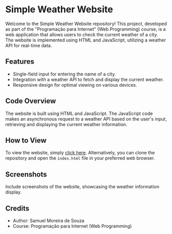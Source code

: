 # Simple Weather Website

Welcome to the Simple Weather Website repository! This project, developed as part of the "Programação para Internet" (Web Programming) course, is a web application that allows users to check the current weather of a city. The website is implemented using HTML and JavaScript, utilizing a weather API for real-time data.

## Features
- Single-field input for entering the name of a city.
- Integration with a weather API to fetch and display the current weather.
- Responsive design for optimal viewing on various devices.

## Code Overview
The website is built using HTML and JavaScript. The JavaScript code makes an asynchronous request to a weather API based on the user's input, retrieving and displaying the current weather information.

## How to View
To view the website, simply [click here](https://sammsouzaa.github.io/API-Weather-Simple-Website/). Alternatively, you can clone the repository and open the `index.html` file in your preferred web browser.
## Screenshots
Include screenshots of the website, showcasing the weather information display.

## Credits
- Author: Samuel Moreira de Souza
- Course: Programação para Internet (Web Programming)
